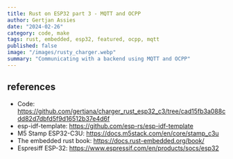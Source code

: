 ```yaml
---
title: Rust on ESP32 part 3 - MQTT and OCPP
author: Gertjan Assies
date: "2024-02-26"
category: code, make
tags: rust, embedded, esp32, featured, ocpp, mqtt
published: false
image: "/images/rusty_charger.webp"
summary: "Communicating with a backend using MQTT and OCPP"
---
```


<script lang="ts">
    import { Lightbox } from 'svelte-lightbox';
</script>


## references
* Code: https://github.com/gertjana/charger_rust_esp32_c3/tree/cad15fb3a088cdd82d7dbfd5f9d16512b37e4d6f
* esp-idf-template: https://github.com/esp-rs/esp-idf-template
* M5 Stamp ESP32-C3U: https://docs.m5stack.com/en/core/stamp_c3u
* The embedded rust book:  https://docs.rust-embedded.org/book/
* Espresiff ESP-32: https://www.espressif.com/en/products/socs/esp32


